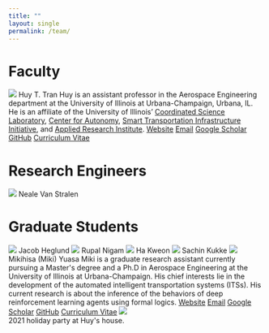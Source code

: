 ```yaml
---
title: ""
layout: single
permalink: /team/
---
```


# Faculty

<figure-team>
    <img src="{{ site.url }}{{ site.baseurl }}/assets/images/huy.jpg">
    <figcaption-team>
        <span class="name">Huy T. Tran</span>
        <span class="info">
            Huy is an assistant professor in the Aerospace Engineering department at the University of Illinois at Urbana-Champaign, Urbana, IL. He is an affiliate of the University of Illinois’ <a href="https://csl.illinois.edu/">Coordinated Science Laboratory</a>, <a href="https://autonomy.illinois.edu">Center for Autonomy</a>, <a href="https://stii.illinois.edu/">Smart Transportation Infrastructure Initiative</a>, and <a href="https://appliedresearch.illinois.edu/">Applied Research Institute</a>.
        </span>
        <!-- remove logos if not needed -->
        <span class="logo"><i class="fas fa-fw fa-link"></i> <a href="http://huytrtran.github.io">Website</a></span>
        <span class="logo"><i class="fas fa-fw fa-envelope-square"></i> <a href="mailto:huytran1@illinois.edu">Email</a></span>
        <span class="logo"><i class="fa fa-graduation-cap"></i> <a href="https://scholar.google.com/citations?user=TgaPukcAAAAJ&hl=en">Google Scholar</a></span>
        <span class="logo"><i class="fab fa-fw fa-github"></i> <a href="https://github.com/huytrtran">GitHub</a></span>
        <span class="logo"><i class="fas fa-fw fa-file-alt"></i> <a href="{{ site.url }}{{ site.baseurl }}/assets/pdfs/huy-cv.pdf">Curriculum Vitae</a></span>
    </figcaption-team>
</figure-team>

# Research Engineers

<figure-team>
    <img src="{{ site.url }}{{ site.baseurl }}/assets/images/Neale_pic.png">
    <figcaption-team>
        <span class="name">Neale Van Stralen</span>
        <!-- <span class="info">
            Neale is ...
        </span> -->
    </figcaption-team>
</figure-team>

# Graduate Students

<figure-team>
    <img src="{{ site.url }}{{ site.baseurl }}/assets/images/jacob.png">
    <figcaption-team>
        <span class="name">Jacob Heglund</span>
        <!-- <span class="info">
            Jacob is ...
        </span> -->
    </figcaption-team>
</figure-team>

<figure-team>
    <img src="{{ site.url }}{{ site.baseurl }}/assets/images/rupal.jpg">
    <figcaption-team>
        <span class="name">Rupal Nigam</span>
        <!-- <span class="info">
            Rupal is ...
        </span> -->
    </figcaption-team>
</figure-team>

<figure-team>
    <img src="{{ site.url }}{{ site.baseurl }}/assets/images/kweon.jpg">
    <figcaption-team>
        <span class="name">Ha Kweon</span>
        <!-- <span class="info">
            Kweon is ...
        </span> -->
    </figcaption-team>
</figure-team>

<figure-team>
    <img src="{{ site.url }}{{ site.baseurl }}/assets/images/sachin.jpg">
    <figcaption-team>
        <span class="name">Sachin Kukke</span>
        <!-- <span class="info">
            Sachin is ...
        </span> -->
    </figcaption-team>
</figure-team>

<figure-team>
    <img src="{{ site.url }}{{ site.baseurl }}/assets/images/miki.jpg">
    <figcaption-team>
        <span class="name">Mikihisa (Miki) Yuasa</span>
        <span class="info">
            Miki is a graduate research assistant currently pursuing a Master's degree and a Ph.D in Aerospace Engineering at the University of Illinois at Urbana-Champaign. His chief interests lie in the development of the automated intelligent transportation systems (ITSs). His current research is about the inference of the behaviors of deep reinforcement learning agents using formal logics.
        </span>
        <!-- remove logos if not needed -->
        <span class="logo"><i class="fas fa-fw fa-link"></i> <a href="https://miki-yuasa.github.io/">Website</a></span>
        <span class="logo"><i class="fas fa-fw fa-envelope-square"></i> <a href="mailto:myuasa2@illinois.edu">Email</a></span>
        <span class="logo"><i class="fa fa-graduation-cap"></i> <a href="https://scholar.google.com/citations?user=NiRKTWkAAAAJ&hl=en">Google Scholar</a></span>
        <span class="logo"><i class="fab fa-fw fa-github"></i> <a href="https://github.com/miki-yuasa">GitHub</a></span>
        <span class="logo"><i class="fas fa-fw fa-file-alt"></i> <a href="https://miki-yuasa.github.io/CV_Mikihisa_Yuasa.pdf">Curriculum Vitae</a></span>
    </figcaption-team>
</figure-team>

<!-- # Undergraduate Students

<figure-team>
    <img src="{{ site.url }}{{ site.baseurl }}/assets/images/empty.png">
    <figcaption-team>
        <span class="name">Matt Taylor</span>
        <span class="info">
            Matt is ...
        </span>
    </figcaption-team>
</figure-team> -->

<figure-full-caption>
	<a href="{{ site.url }}{{ site.baseurl }}/assets/images/2021-holiday.jpg"><img src="{{ site.url }}{{ site.baseurl }}/assets/images/2021-holiday.jpg"></a>
	<figcaption>2021 holiday party at Huy's house.</figcaption>
</figure-full-caption>